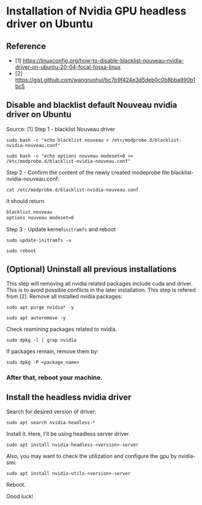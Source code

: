 # Installation of Nvidia GPU headless driver on Ubuntu

## Reference
- [1] https://linuxconfig.org/how-to-disable-blacklist-nouveau-nvidia-driver-on-ubuntu-20-04-focal-fossa-linux
- [2] https://gist.github.com/wangruohui/bc7b9f424e3d5deb0c0b8bba990b1bc5

## Disable and blacklist default Nouveau nvidia driver on Ubuntu
Source: [1]
Step 1 - blacklist Nouveau driver
```
sudo bash -c "echo blacklist nouveau > /etc/modprobe.d/blacklist-nvidia-nouveau.conf"
```
```
sudo bash -c "echo options nouveau modeset=0 >> /etc/modprobe.d/blacklist-nvidia-nouveau.conf"
```
Step 2 - Confirm the content of the newly created modeprobe file blacklist-nvidia-nouveau.conf:
```
cat /etc/modprobe.d/blacklist-nvidia-nouveau.conf
```
It should return 
```bash
blacklist nouveau
options nouveau modeset=0
```
Step 3 - Update kernel`initramfs` and reboot
```
sudo update-initramfs -u
```
```
sudo reboot
```

## (Optional) Uninstall all previous installations
This step will removing all nvidia related packages include cuda and driver.
This is to avoid possible confilcts in the later installation.
This step is refered from [2].
Remove all installed nvidia packages:
```
sudo apt purge nvidia* -y
```
```
sudo apt autoremove -y
```

Check reamining packages related to nvidia.
```
sudo dpkg -l | grep nvidia
```
If packages remain, remove them by:
```
sudo dpkg -P <package_name>
```
### After that, reboot your machine.

## Install the headless nvidia driver
Search for desired version of driver:
```
sudo apt search nvidia-headless-*
```
Install it. Here, I'll be using headless server driver.
```
sudo apt install nvidia-headless-<version>-server
```
Also, you may want to check the utilization and configure the gpu by nvidia-smi:
```
sudo apt install nvidia-utils-<version>-server
```
Reboot.

Good luck!
